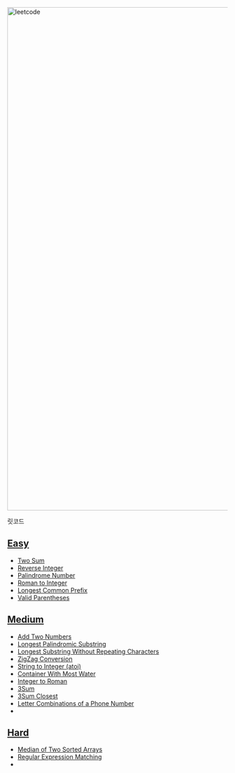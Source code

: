 <img width="1151" alt="leetcode" src="https://user-images.githubusercontent.com/42399580/126304233-faece608-54f7-40e6-987a-be59efe9e7c6.png">

릿코드

## [Easy](https://github.com/SGTYang/Algorithms/tree/main/LeetCode/Easy)
* [Two Sum](https://github.com/SGTYang/Algorithms/tree/main/LeetCode/Easy/Two%20Sum)
* [Reverse Integer](https://github.com/SGTYang/Algorithms/tree/main/LeetCode/Easy/Reverse%20Integer)
* [Palindrome Number](https://github.com/SGTYang/Algorithms/tree/main/LeetCode/Easy/Palindrome%20Number)
* [Roman to Integer](https://github.com/SGTYang/Algorithms/tree/main/LeetCode/Easy/Roman%20to%20Integer)
* [Longest Common Prefix](https://github.com/SGTYang/Algorithms/tree/main/LeetCode/Easy/Longest%20Common%20Prefix)
* [Valid Parentheses](https://github.com/SGTYang/Algorithms/tree/main/LeetCode/Easy/Valid%20Parentheses)

## [Medium](https://github.com/SGTYang/Algorithms/tree/main/LeetCode/Medium)
* [Add Two Numbers](https://github.com/SGTYang/Algorithms/tree/main/LeetCode/Medium/Add%20Two%20Numbers)
* [Longest Palindromic Substring](https://github.com/SGTYang/Algorithms/tree/main/LeetCode/Medium/Longest%20Palindromic%20Substring)
* [Longest Substring Without Repeating Characters](https://github.com/SGTYang/Algorithms/tree/main/LeetCode/Medium/Longest%20Substring%20Without%20Repeating%20Characters)
* [ZigZag Conversion](https://github.com/SGTYang/Algorithms/tree/main/LeetCode/Medium/ZigZag%20Conversion)
* [String to Integer (atoi)](https://github.com/SGTYang/Algorithms/tree/main/LeetCode/Medium/String%20to%20Integer%20(atoi))
* [Container With Most Water](https://github.com/SGTYang/Algorithms/tree/main/LeetCode/Medium/Container%20With%20Most%20Water)
* [Integer to Roman](https://github.com/SGTYang/Algorithms/tree/main/LeetCode/Medium/Integer%20to%20Roman)
* [3Sum](https://github.com/SGTYang/Algorithms/tree/main/LeetCode/Medium/3Sum)
* [3Sum Closest](https://github.com/SGTYang/Algorithms/tree/main/LeetCode/Medium/3Sum%20Closest)
* [Letter Combinations of a Phone Number](https://github.com/SGTYang/Algorithms/tree/main/LeetCode/Medium/Letter%20Combinations%20of%20a%20Phone%20Number)
* 

## [Hard](https://github.com/SGTYang/Algorithms/tree/main/LeetCode/Hard)
* [Median of Two Sorted Arrays](https://github.com/SGTYang/Algorithms/tree/main/LeetCode/Hard/Median%20of%20Two%20Sorted%20Arrays)
* [Regular Expression Matching](https://github.com/SGTYang/Algorithms/tree/main/LeetCode/Hard/Regular%20Expression%20Matching)
* 


